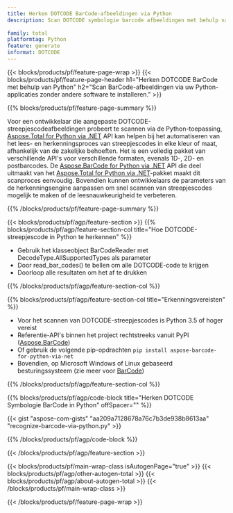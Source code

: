```yaml
---
title: Herken DOTCODE BarCode-afbeeldingen via Python
description: Scan DOTCODE symbologie barcode afbeeldingen met behulp van Python-applicaties zonder andere software te gebruiken. 
 
family: total
platformtag: Python
feature: generate
informat: DOTCODE
---
```

{{< blocks/products/pf/feature-page-wrap >}}
{{< blocks/products/pf/feature-page-header h1="Herken DOTCODE BarCode met behulp van Python" h2="Scan BarCode-afbeeldingen via uw Python-applicaties zonder andere software te installeren." >}}

{{% blocks/products/pf/feature-page-summary %}}

Voor een ontwikkelaar die aangepaste DOTCODE-streepjescodeafbeeldingen probeert te scannen via de Python-toepassing, [Aspose.Total for Python via .NET](https://products.aspose.com/total/python-net/) API kan helpen bij het automatiseren van het lees- en herkenningsproces van streepjescodes in elke kleur of maat, afhankelijk van de zakelijke behoeften. Het is een volledig pakket van verschillende API's voor verschillende formaten, evenals 1D-, 2D- en postbarcodes. De [Aspose.BarCode for Python via .NET](https://products.aspose.com/barcode/python-net/) API die deel uitmaakt van het [Aspose.Total for Python via .NET](https://products.aspose.com/total/python-net/)-pakket maakt dit scanproces eenvoudig. Bovendien kunnen ontwikkelaars de parameters van de herkenningsengine aanpassen om snel scannen van streepjescodes mogelijk te maken of de leesnauwkeurigheid te verbeteren.

{{% /blocks/products/pf/feature-page-summary %}}

{{< blocks/products/pf/agp/feature-section >}}
{{% blocks/products/pf/agp/feature-section-col title="Hoe DOTCODE-streepjescode in Python te herkennen" %}}

- Gebruik het klasseobject BarCodeReader met DecodeType.AllSupportedTypes als parameter
- Door read_bar_codes() te bellen om alle DOTCODE-code te krijgen
- Doorloop alle resultaten om het af te drukken

{{% /blocks/products/pf/agp/feature-section-col %}}

{{% blocks/products/pf/agp/feature-section-col title="Erkenningsvereisten" %}}

- Voor het scannen van DOTCODE-streepjescodes is Python 3.5 of hoger vereist
- Referentie-API's binnen het project rechtstreeks vanuit PyPI ([Aspose.BarCode](https://pypi.org/project/aspose-barcode-for-python-via-net/)) 
- Of gebruik de volgende pip-opdrachten ```pip install aspose-barcode-for-python-via-net``` 
- Bovendien, op Microsoft Windows of Linux gebaseerd besturingssysteem (zie meer voor [BarCode](https://docs.aspose.com/barcode/python-net/system-requirements/)) 

{{% /blocks/products/pf/agp/feature-section-col %}}

{{% blocks/products/pf/agp/code-block title="Herken DOTCODE Symbologie BarCode in Python" offSpacer="" %}}

{{< gist "aspose-com-gists" "aa209a7128678a76c7b3de938b8613aa" "recognize-barcode-via-python.py" >}}

{{% /blocks/products/pf/agp/code-block %}}

{{< /blocks/products/pf/agp/feature-section >}}

{{< blocks/products/pf/main-wrap-class isAutogenPage="true" >}}
{{< blocks/products/pf/agp/other-autogen-total >}}
{{< blocks/products/pf/agp/about-autogen-total >}}
{{< /blocks/products/pf/main-wrap-class >}}

{{< /blocks/products/pf/feature-page-wrap >}}